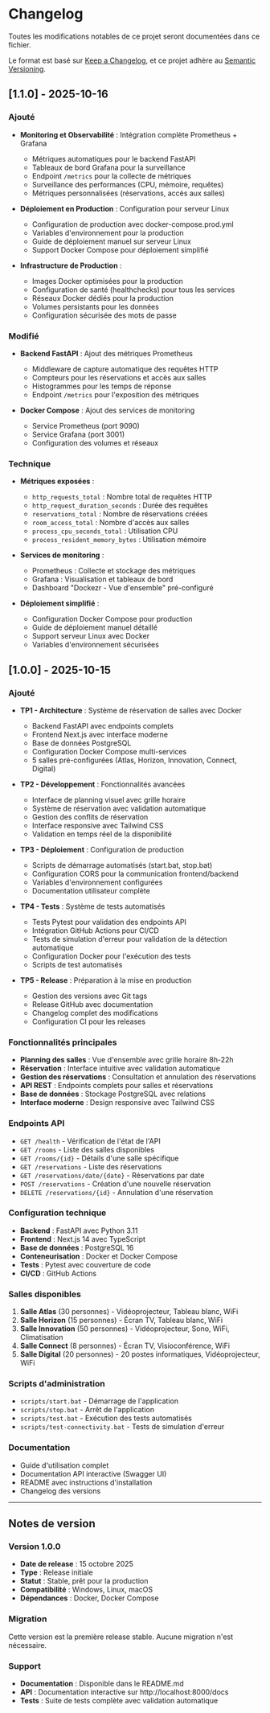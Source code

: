# Changelog

Toutes les modifications notables de ce projet seront documentées dans ce fichier.

Le format est basé sur [Keep a Changelog](https://keepachangelog.com/fr/1.0.0/),
et ce projet adhère au [Semantic Versioning](https://semver.org/lang/fr/).

## [1.1.0] - 2025-10-16

### Ajouté
- **Monitoring et Observabilité** : Intégration complète Prometheus + Grafana
  - Métriques automatiques pour le backend FastAPI
  - Tableaux de bord Grafana pour la surveillance
  - Endpoint `/metrics` pour la collecte de métriques
  - Surveillance des performances (CPU, mémoire, requêtes)
  - Métriques personnalisées (réservations, accès aux salles)

- **Déploiement en Production** : Configuration pour serveur Linux
  - Configuration de production avec docker-compose.prod.yml
  - Variables d'environnement pour la production
  - Guide de déploiement manuel sur serveur Linux
  - Support Docker Compose pour déploiement simplifié

- **Infrastructure de Production** :
  - Images Docker optimisées pour la production
  - Configuration de santé (healthchecks) pour tous les services
  - Réseaux Docker dédiés pour la production
  - Volumes persistants pour les données
  - Configuration sécurisée des mots de passe

### Modifié
- **Backend FastAPI** : Ajout des métriques Prometheus
  - Middleware de capture automatique des requêtes HTTP
  - Compteurs pour les réservations et accès aux salles
  - Histogrammes pour les temps de réponse
  - Endpoint `/metrics` pour l'exposition des métriques

- **Docker Compose** : Ajout des services de monitoring
  - Service Prometheus (port 9090)
  - Service Grafana (port 3001)
  - Configuration des volumes et réseaux

### Technique
- **Métriques exposées** :
  - `http_requests_total` : Nombre total de requêtes HTTP
  - `http_request_duration_seconds` : Durée des requêtes
  - `reservations_total` : Nombre de réservations créées
  - `room_access_total` : Nombre d'accès aux salles
  - `process_cpu_seconds_total` : Utilisation CPU
  - `process_resident_memory_bytes` : Utilisation mémoire

- **Services de monitoring** :
  - Prometheus : Collecte et stockage des métriques
  - Grafana : Visualisation et tableaux de bord
  - Dashboard "Dockezr - Vue d'ensemble" pré-configuré

- **Déploiement simplifié** :
  - Configuration Docker Compose pour production
  - Guide de déploiement manuel détaillé
  - Support serveur Linux avec Docker
  - Variables d'environnement sécurisées

## [1.0.0] - 2025-10-15

### Ajouté
- **TP1 - Architecture** : Système de réservation de salles avec Docker
  - Backend FastAPI avec endpoints complets
  - Frontend Next.js avec interface moderne
  - Base de données PostgreSQL
  - Configuration Docker Compose multi-services
  - 5 salles pré-configurées (Atlas, Horizon, Innovation, Connect, Digital)

- **TP2 - Développement** : Fonctionnalités avancées
  - Interface de planning visuel avec grille horaire
  - Système de réservation avec validation automatique
  - Gestion des conflits de réservation
  - Interface responsive avec Tailwind CSS
  - Validation en temps réel de la disponibilité

- **TP3 - Déploiement** : Configuration de production
  - Scripts de démarrage automatisés (start.bat, stop.bat)
  - Configuration CORS pour la communication frontend/backend
  - Variables d'environnement configurées
  - Documentation utilisateur complète

- **TP4 - Tests** : Système de tests automatisés
  - Tests Pytest pour validation des endpoints API
  - Intégration GitHub Actions pour CI/CD
  - Tests de simulation d'erreur pour validation de la détection automatique
  - Configuration Docker pour l'exécution des tests
  - Scripts de test automatisés

- **TP5 - Release** : Préparation à la mise en production
  - Gestion des versions avec Git tags
  - Release GitHub avec documentation
  - Changelog complet des modifications
  - Configuration CI pour les releases

### Fonctionnalités principales
- **Planning des salles** : Vue d'ensemble avec grille horaire 8h-22h
- **Réservation** : Interface intuitive avec validation automatique
- **Gestion des réservations** : Consultation et annulation des réservations
- **API REST** : Endpoints complets pour salles et réservations
- **Base de données** : Stockage PostgreSQL avec relations
- **Interface moderne** : Design responsive avec Tailwind CSS

### Endpoints API
- `GET /health` - Vérification de l'état de l'API
- `GET /rooms` - Liste des salles disponibles
- `GET /rooms/{id}` - Détails d'une salle spécifique
- `GET /reservations` - Liste des réservations
- `GET /reservations/date/{date}` - Réservations par date
- `POST /reservations` - Création d'une nouvelle réservation
- `DELETE /reservations/{id}` - Annulation d'une réservation

### Configuration technique
- **Backend** : FastAPI avec Python 3.11
- **Frontend** : Next.js 14 avec TypeScript
- **Base de données** : PostgreSQL 16
- **Conteneurisation** : Docker et Docker Compose
- **Tests** : Pytest avec couverture de code
- **CI/CD** : GitHub Actions

### Salles disponibles
1. **Salle Atlas** (30 personnes) - Vidéoprojecteur, Tableau blanc, WiFi
2. **Salle Horizon** (15 personnes) - Écran TV, Tableau blanc, WiFi
3. **Salle Innovation** (50 personnes) - Vidéoprojecteur, Sono, WiFi, Climatisation
4. **Salle Connect** (8 personnes) - Écran TV, Visioconférence, WiFi
5. **Salle Digital** (20 personnes) - 20 postes informatiques, Vidéoprojecteur, WiFi

### Scripts d'administration
- `scripts/start.bat` - Démarrage de l'application
- `scripts/stop.bat` - Arrêt de l'application
- `scripts/test.bat` - Exécution des tests automatisés
- `scripts/test-connectivity.bat` - Tests de simulation d'erreur

### Documentation
- Guide d'utilisation complet
- Documentation API interactive (Swagger UI)
- README avec instructions d'installation
- Changelog des versions

---

## Notes de version

### Version 1.0.0
- **Date de release** : 15 octobre 2025
- **Type** : Release initiale
- **Statut** : Stable, prêt pour la production
- **Compatibilité** : Windows, Linux, macOS
- **Dépendances** : Docker, Docker Compose

### Migration
Cette version est la première release stable. Aucune migration n'est nécessaire.

### Support
- **Documentation** : Disponible dans le README.md
- **API** : Documentation interactive sur http://localhost:8000/docs
- **Tests** : Suite de tests complète avec validation automatique
